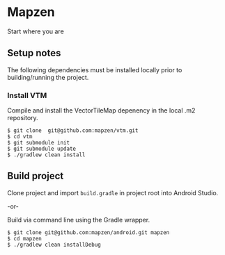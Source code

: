 # Mapzen

Start where you are

## Setup notes

The following dependencies must be installed locally prior to building/running the project.

### Install VTM

Compile and install the VectorTileMap depenency in the local .m2 repository.

<pre><code>$ git clone	git@github.com:mapzen/vtm.git
$ cd vtm
$ git submodule init
$ git submodule update
$ ./gradlew clean install
</pre></code>

## Build project

Clone project and import `build.gradle` in project root into Android Studio.

-or-

Build via command line using the Gradle wrapper.

<pre><code>$ git clone git@github.com:mapzen/android.git mapzen
$ cd mapzen
$ ./gradlew clean installDebug
</pre></code>
